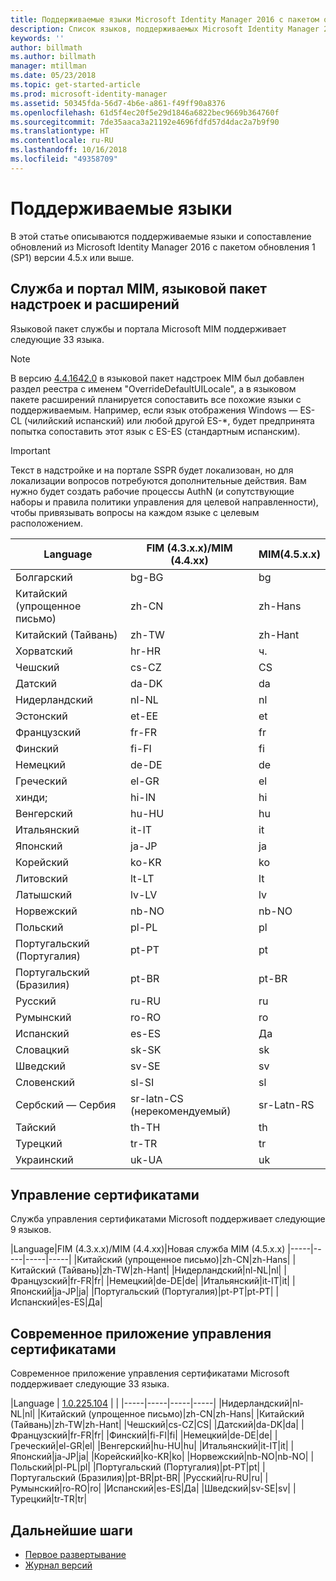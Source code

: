 ```yaml
---
title: Поддерживаемые языки Microsoft Identity Manager 2016 с пакетом обновления 1 (SP1) | Документация Майкрософт
description: Список языков, поддерживаемых Microsoft Identity Manager 2016 с пакетом обновления 1 (SP1).
keywords: ''
author: billmath
ms.author: billmath
manager: mtillman
ms.date: 05/23/2018
ms.topic: get-started-article
ms.prod: microsoft-identity-manager
ms.assetid: 50345fda-56d7-4b6e-a861-f49ff90a8376
ms.openlocfilehash: 61d5f4ec20f5e29d1846a6822bec9669b364760f
ms.sourcegitcommit: 7de35aaca3a21192e4696fdfd57d4dac2a7b9f90
ms.translationtype: HT
ms.contentlocale: ru-RU
ms.lasthandoff: 10/16/2018
ms.locfileid: "49358709"
---
```

# <a name="supported-languages"></a>Поддерживаемые языки

В этой статье описываются поддерживаемые языки и сопоставление обновлений из Microsoft Identity Manager 2016 с пакетом обновления 1 (SP1) версии 4.5.x или выше.

## <a name="mim-service-and-portal-and-add-ins-and-extensions-language-pack"></a>Служба и портал MIM, языковой пакет надстроек и расширений 

Языковой пакет службы и портала Microsoft MIM поддерживает следующие 33 языка.  

> [!NOTE]
> В версию [4.4.1642.0](https://support.microsoft.com/en-us/help/4021562/hotfix-rollup-package-build-4-4-1642-0-is-available-for-microsoft) в языковой пакет надстроек MIM был добавлен раздел реестра с именем "OverrideDefaultUILocale", а в языковом пакете расширений планируется сопоставить все похожие языки с поддерживаемым. Например, если язык отображения Windows — ES-CL (чилийский испанский) или любой другой ES-\*, будет предпринята попытка сопоставить этот язык с ES-ES (стандартным испанским).

> [!IMPORTANT]
> Текст в надстройке и на портале SSPR будет локализован, но для локализации вопросов потребуются дополнительные действия. Вам нужно будет создать рабочие процессы AuthN (и сопутствующие наборы и правила политики управления для целевой направленности), чтобы привязывать вопросы на каждом языке с целевым расположением.

|       Language        | FIM (4.3.x.x)/MIM (4.4.xx) | MIM(4.5.x.x) |
|-----------------------|--------------------------|--------------|
|       Болгарский       |          bg-BG           |      bg      |
| Китайский (упрощенное письмо)  |          zh-CN           |   zh-Hans    |
|   Китайский (Тайвань)    |          zh-TW           |   zh-Hant    |
|       Хорватский        |          hr-HR           |      ч.      |
|         Чешский         |          cs-CZ           |      CS      |
|        Датский         |          da-DK           |      da      |
|         Нидерландский         |          nl-NL           |      nl      |
|       Эстонский        |          et-EE           |      et      |
|        Французский         |          fr-FR           |      fr      |
|        Финский        |          fi-FI           |      fi      |
|        Немецкий         |          de-DE           |      de      |
|         Греческий         |          el-GR           |      el      |
|         хинди;         |          hi-IN           |      hi      |
|       Венгерский       |          hu-HU           |      hu      |
|        Итальянский        |          it-IT           |      it      |
|       Японский        |          ja-JP           |      ja      |
|        Корейский         |          ko-KR           |      ko      |
|      Литовский       |          lt-LT           |      lt      |
|        Латышский        |          lv-LV           |      lv      |
|       Норвежский       |          nb-NO           |    nb-NO     |
|        Польский         |          pl-PL           |      pl      |
| Португальский (Португалия) |          pt-PT           |      pt      |
|  Португальский (Бразилия)  |          pt-BR           |    pt-BR     |
|        Русский        |          ru-RU           |      ru      |
|       Румынский        |          ro-RO           |      ro      |
|        Испанский        |          es-ES           |      Да      |
|        Словацкий         |          sk-SK           |      sk      |
|        Шведский        |          sv-SE           |      sv      |
|       Словенский       |          sl-SI           |      sl      |
|   Сербский — Сербия    |  sr-latn-CS (нерекомендуемый)  |  sr-Latn-RS  |
|         Тайский          |          th-TH           |      th      |
|        Турецкий        |          tr-TR           |      tr      |
|       Украинский       |          uk-UA           |      uk      |

## <a name="certificate-management"></a>Управление сертификатами 
Служба управления сертификатами Microsoft поддерживает следующие 9 языков. 

|Language|FIM (4.3.x.x)/MIM (4.4.xx)|Новая служба MIM (4.5.x.x)
|-----|-----|-----|-----|
|Китайский (упрощенное письмо)|zh-CN|zh-Hans|
|Китайский (Тайвань)|zh-TW|zh-Hant|
|Нидерландский|nl-NL|nl|
|Французский|fr-FR|fr|
|Немецкий|de-DE|de|
|Итальянский|it-IT|it|
|Японский|ja-JP|ja|
|Португальский (Португалия)|pt-PT|pt-PT|
|Испанский|es-ES|Да|

## <a name="certificate-management-modern-application"></a>Современное приложение управления сертификатами  
Современное приложение управления сертификатами Microsoft поддерживает следующие 33 языка. 

|Language | [1.0.225.104](https://www.microsoft.com/en-us/download/details.aspx?id=54954) | |
|-----|-----|-----|-----|
|Нидерландский|nl-NL|nl|
|Китайский (упрощенное письмо)|zh-CN|zh-Hans|
|Китайский (Тайвань)|zh-TW|zh-Hant|
|Чешский|cs-CZ|CS|
|Датский|da-DK|da|
|Французский|fr-FR|fr|
|Финский|fi-FI|fi|
|Немецкий|de-DE|de|
|Греческий|el-GR|el|
|Венгерский|hu-HU|hu|
|Итальянский|it-IT|it|
|Японский|ja-JP|ja|
|Корейский|ko-KR|ko|
|Норвежский|nb-NO|nb-NO|
|Польский|pl-PL|pl|
|Португальский (Португалия)|pt-PT|pt|
|Португальский (Бразилия)|pt-BR|pt-BR|
|Русский|ru-RU|ru|
|Румынский|ro-RO|ro|
|Испанский|es-ES|Да|
|Шведский|sv-SE|sv|
|Турецкий|tr-TR|tr|

## <a name="next-steps"></a>Дальнейшие шаги

- [Первое развертывание](microsoft-identity-manager-deploy.md)
- [Журнал версий](/reference/version-history.md)
